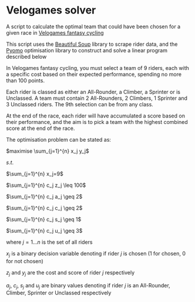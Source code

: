 # Velogames solver

A script to calculate the optimal team that could have been chosen for a given race in [Velogames fantasy cycling](https://www.velogames.com/)

This script uses the [Beautiful Soup](https://www.crummy.com/software/BeautifulSoup/) library to scrape rider data, and the [Pyomo](http://www.pyomo.org/) optimisation library to construct and solve a linear program described below

In Velogames fantasy cycling, you must select a team of 9 riders, each with a specific cost based on their expected performance, spending no more than 100 points. 

Each rider is classed as either an All-Rounder, a Climber, a Sprinter or is Unclassed. A team must contain 2 All-Rounders, 2 Climbers, 1 Sprinter and 3 Unclassed riders. The 9th selection can be from any class.

At the end of the race, each rider will have accumulated a score based on their performance, and the aim is to pick a team with the highest combined score at the end of the race.

The optimisation problem can be stated as:

$maximise \sum_{j=1}^{n} x_j y_j$

$s.t.$ 

$\sum_{j=1}^{n} x_j=9$

$\sum_{j=1}^{n} c_j z_j \leq 100$

$\sum_{j=1}^{n} c_j a_j \geq 2$

$\sum_{j=1}^{n} c_j c_j \geq 2$

$\sum_{j=1}^{n} c_j s_j \geq 1$

$\sum_{j=1}^{n} c_j u_j \geq 3$

where $j=1...n$ is the set of all riders

$x_j$ is a binary decision variable denoting if rider $j$ is chosen (1 for chosen, 0 for not chosen)

$z_j$ and $y_j$ are the cost and score of rider $j$ respectively

$a_j$, $c_j$, $s_j$ and $u_j$ are binary values denoting if rider $j$ is an All-Rounder, Climber, Sprinter or Unclassed respectively
